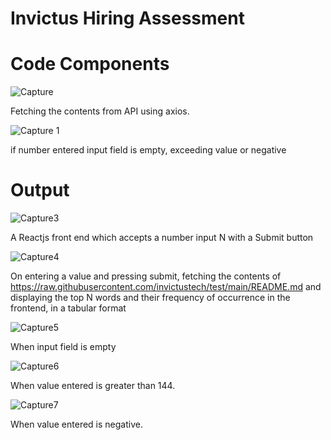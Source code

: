 # Invictus Hiring Assessment

# Code Components

![Capture](https://user-images.githubusercontent.com/72291911/118399374-7c250b80-b67a-11eb-9fc0-ad05836f8098.JPG)

Fetching the contents from API using axios.

![Capture 1](https://user-images.githubusercontent.com/72291911/118399635-ba6efa80-b67b-11eb-9623-aeefbaae8f95.JPG)

if number entered input field is empty, exceeding value or negative

# Output

![Capture3](https://user-images.githubusercontent.com/72291911/118400113-e8553e80-b67d-11eb-8cae-9a4b07db4f73.JPG)

A Reactjs front end which accepts a number input N with a Submit button

![Capture4](https://user-images.githubusercontent.com/72291911/118400869-19833e00-b681-11eb-8db7-b87c2f615d03.JPG)

On entering a value and pressing submit, fetching the contents of https://raw.githubusercontent.com/invictustech/test/main/README.md and displaying the top N words and their frequency of occurrence in the frontend, in a tabular format

![Capture5](https://user-images.githubusercontent.com/72291911/118400938-56e7cb80-b681-11eb-8a09-882a511bba52.JPG)

When input field is empty

![Capture6](https://user-images.githubusercontent.com/72291911/118400994-91e9ff00-b681-11eb-9535-31f017892466.JPG)

When value entered is greater than 144.

![Capture7](https://user-images.githubusercontent.com/72291911/118401019-a75f2900-b681-11eb-96ac-b93607bc48d5.JPG)

When value entered is negative.



